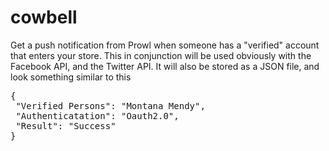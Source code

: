 # cowbell
Get a push notification from Prowl when someone has a "verified" account that enters your store. This in conjunction will be used obviously with the Facebook API, and the Twitter API. It will also be stored as a JSON file, and look something similar to this 
 
<pre>
{
 "Verified Persons": "Montana Mendy",
 "Authenticatation": "Oauth2.0",
 "Result": "Success"
}</pre>
